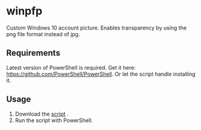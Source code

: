 # winpfp
Custom Windows 10 account picture. Enables transparency by using the png file format instead of jpg.
## Requirements
Latest version of PowerShell is required.
Get it here: https://github.com/PowerShell/PowerShell.
Or let the script handle installing it.
## Usage
1. Download the [script](https://raw.githubusercontent.com/huben1337/winpfp/main/Custom-Profilepicture.ps1) .
2. Run the script with PowerShell.
